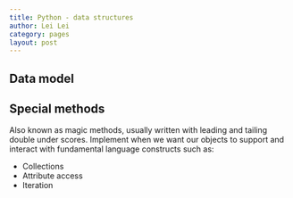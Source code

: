 ```yaml
---
title: Python - data structures
author: Lei Lei
category: pages
layout: post
---
```


## Data model

## Special methods
Also known as magic methods, usually written with leading and tailing double under scores. Implement when we want our objects to support and interact with fundamental language constructs such as:

- Collections
- Attribute access
- Iteration